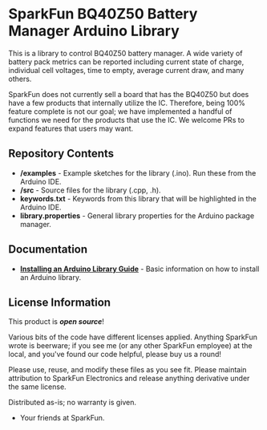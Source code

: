 SparkFun BQ40Z50 Battery Manager Arduino Library
===========================================================

This is a library to control BQ40Z50 battery manager. A wide variety of battery pack metrics can be reported including current state of charge, individual cell voltages, time to empty, average current draw, and many others.

SparkFun does not currently sell a board that has the BQ40Z50 but does have a few products that internally utilize the IC. Therefore, being 100% feature complete is not our goal; we have implemented a handful of functions we need for the products that use the IC. We welcome PRs to expand features that users may want.

Repository Contents
-------------------

* **/examples** - Example sketches for the library (.ino). Run these from the Arduino IDE. 
* **/src** - Source files for the library (.cpp, .h).
* **keywords.txt** - Keywords from this library that will be highlighted in the Arduino IDE. 
* **library.properties** - General library properties for the Arduino package manager. 

Documentation
--------------

* **[Installing an Arduino Library Guide](https://learn.sparkfun.com/tutorials/installing-an-arduino-library)** - Basic information on how to install an Arduino library.

License Information
-------------------

This product is _**open source**_! 

Various bits of the code have different licenses applied. Anything SparkFun wrote is beerware; if you see me (or any other SparkFun employee) at the local, and you've found our code helpful, please buy us a round!

Please use, reuse, and modify these files as you see fit. Please maintain attribution to SparkFun Electronics and release anything derivative under the same license.

Distributed as-is; no warranty is given.

- Your friends at SparkFun.
